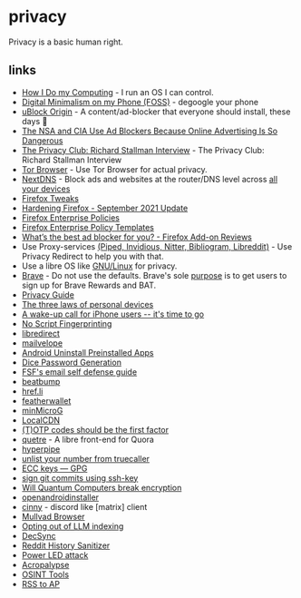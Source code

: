 # privacy

Privacy is a basic human right.

## links

- [How I Do my Computing](https://polarhive.ml/blog/how-i-do-my-computing) - I run an OS I can control.
- [Digital Minimalism on my Phone (FOSS)](https://polarhive.ml/blog/digital-minimalism-on-my-phone-foss) - degoogle your phone
- [uBlock Origin](https://ublockorigin.com) - A content/ad-blocker that everyone should install, these days 🤔
- [The NSA and CIA Use Ad Blockers Because Online Advertising Is So Dangerous](https://www.vice.com/en/article/93ypke/the-nsa-and-cia-use-ad-blockers-because-online-advertising-is-so-dangerous)
- [The Privacy Club: Richard Stallman Interview](https://piped.kavin.rocks/watch?v=L_hDDsidy-o) - The Privacy Club: Richard Stallman Interview
- [Tor Browser](https://www.torproject.org/download/) - Use Tor Browser for actual privacy.
- [NextDNS](https://nextdns.io/) - Block ads and websites at the router/DNS level across [all your devices](https://polarhive.ml/videos/notes/nextdns-dns-firewall-for-privacy)
- [Firefox Tweaks](https://wiki.archlinux.org/title/Firefox/Privacy)
- [Hardening Firefox - September 2021 Update](https://brainfucksec.github.io/hardening-firefox-sep-2021-update)
- [Firefox Enterprise Policies](https://support.mozilla.org/en-US/kb/managing-policies-linux-desktops)
- [Firefox Enterprise Policy Templates](https://github.com/mozilla/policy-templates)
- [What’s the best ad blocker for you? - Firefox Add-on Reviews](https://addons.mozilla.org/blog/whats-the-best-ad-blocker-for-you/)
- Use Proxy-services [(Piped, Invidious, Nitter, Bibliogram, Libreddit)](https://github.com/SimonBrazell/privacy-redirect) - Use Privacy Redirect to help you with that.
- Use a libre OS like [GNU/Linux](https://codeberg.org/polarhive/knowledge/src/branch/main/tech/linux.md) for privacy.
- [Brave](https://polarhive.ml/videos/notes/hardening-brave-browser) - Do not use the defaults. Brave's sole [purpose](https://polarhive.ml/blog/brave) is to get users to sign up for Brave Rewards and BAT.
- [Privacy Guide](https://anonymousplanet.org/guide.pdf)
- [The three laws of personal devices](https://alirezahayati.com/2021/12/18/the-three-laws-of-personal-devices/)
- [A wake-up call for iPhone users -- it's time to go](https://www.fsf.org/news/a-wake-up-call-for-iphone-users-its-time-to-go)
- [No Script Fingerprinting](https://noscriptfingerprint.com/)
- [libredirect](https://libredirect.github.io/)
- [mailvelope](https://mailvelope.com/en)
- [Android Uninstall Preinstalled Apps](https://odysee.com/@metalx1000:c/android-uninstall-preinstalled-apps:e)
- [Dice Password Generation](https://theintercept.com/2015/03/26/passphrases-can-memorize-attackers-cant-guess/)
- [FSF's email self defense guide](https://emailselfdefense.fsf.org/en/)
- [beatbump](beatbump.ml)
- [href.li](https://href.li/)
- [featherwallet](https://featherwallet.org/)
- [minMicroG](https://github.com/friendlyneighborhoodshane/minmicrog_releases/releases)
- [LocalCDN](https://codeberg.org/nobody/LocalCDN/)
- [(T)OTP codes should be the first factor](https://webb.spiderden.org/2021/05/05/first-factor-otp/)
- [quetre](https://github.com/zyachel/quetre) -  A libre front-end for Quora
- [hyperpipe](https://codeberg.org/Hyperpipe/Hyperpipe)
- [unlist your number from truecaller](https://www.truecaller.com/unlisting)
- [ECC keys — GPG](https://www.gniibe.org/memo/software/gpg/keygen-25519.html)
- [sign git commits using ssh-key](https://calebhearth.com/sign-git-with-ssh)
- [Will Quantum Computers break encryption](https://piped.video/watchv?=6H_9l9N3IXU)
- [openandroidinstaller](https://openandroidinstaller.org)
- [cinny](https://cinny.in) - discord like [matrix] client
- [Mullvad Browser](https://flathub.org/apps/net.mullvad.MullvadBrowser)
- [Opting out of LLM indexing](https://seirdy.one/notes/2023/04/21/opting-out-of-llm-indexing/)
- [DecSync](https://github.com/39aldo39/DecSync)
- [Reddit History Sanitizer](https://github.com/ryanford/Reddit-History-Sanitizer)
- [Power LED attack](https://piped.video/vXe8pe18MNk)
- [Acropalypse](https://piped.video/watch?v=95ovjnMhUq0)
- [OSINT Tools](https://inteltechniques.com/tools/)
- [RSS to AP](https://portal.0svc.com/convert/)

